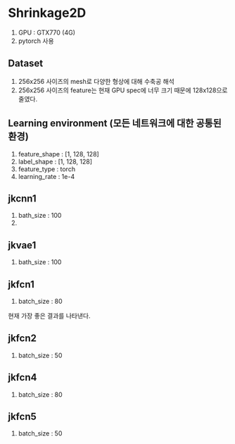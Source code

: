 # Shrinkage2D

1. GPU : GTX770 (4G)
2. pytorch 사용

## Dataset
1. 256x256 사이즈의 mesh로 다양한 형상에 대해 수축공 해석
2. 256x256 사이즈의 feature는 현재 GPU spec에 너무 크기 때문에 128x128으로  줄였다. 


## Learning environment (모든 네트워크에 대한 공통된 환경)
1. feature_shape : [1, 128, 128]
2. label_shape : [1, 128, 128]
3. feature_type : torch
4. learning_rate : 1e-4


## jkcnn1 
1. bath_size : 100
2. 

## jkvae1 
1. bath_size : 100


## jkfcn1 
1. batch_size : 80

현재 가장 좋은 결과를 나타낸다. 

## jkfcn2 
1. batch_size : 50

## jkfcn4
1. batch_size : 80

## jkfcn5 
1. batch_size : 50



